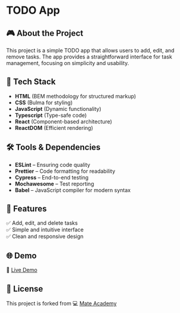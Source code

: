 # TODO App

## 🎮 About the Project
This project is a simple TODO app that allows users to add, edit, and remove tasks. The app provides a straightforward interface for task management, focusing on simplicity and usability.

## 🚀 Tech Stack
- **HTML** (BEM methodology for structured markup)
- **CSS** (Bulma for styling)
- **JavaScript** (Dynamic functionality)
- **Typescript** (Type-safe code)
- **React** (Component-based architecture)
- **ReactDOM** (Efficient rendering)

## 🛠️ Tools & Dependencies
- **ESLint** – Ensuring code quality  
- **Prettier** – Code formatting for readability  
- **Cypress** – End-to-end testing  
- **Mochawesome** – Test reporting  
- **Babel** – JavaScript compiler for modern syntax  

## 📌 Features
✅ Add, edit, and delete tasks  
✅ Simple and intuitive interface  
✅ Clean and responsive design  

## 🌐 Demo
🔗 [Live Demo](https://AndriiZakharenko.github.io/todo-app/)

## 📜 License
This project is forked from 💻 [Mate Academy](https://github.com/mate-academy/react_todo-app)
